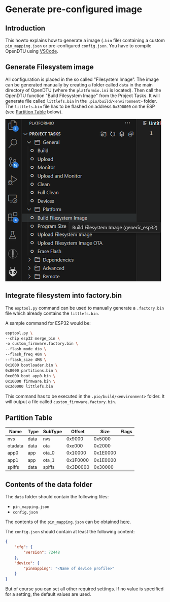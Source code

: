# Generate pre-configured image

## Introduction

This howto explains how to generate a image (`.bin` file) containing a custom `pin_mapping.json` or pre-configured `config.json`. You have to compile OpenDTU using [VSCode](../compile_vscode.md).

## Generate Filesystem image

All configuration is placed in the so called "Filesystem Image". The image can be generated manually by creating a folder called `data` in the main directory of OpenDTU (where the `platformio.ini` is located). Then call the OpenDTU function "Build Filesystem Image" from the Project Tasks. It will generate file called `littlefs.bin` in the `.pio/build/<environment>` folder. The `littlefs.bin` file has to be flashed on address `0x3D0000` on the ESP (see [Partition Table](#partition-table) below).

![Build Filesystem Image](../../assets/images/vscode_platformio_littlefs.png)

## Integrate filesystem into factory.bin

The `esptool.py` command can be used to manually generate a `.factory.bin` file which already contains the `littlefs.bin`.

A sample command for ESP32 would be:

```bash
esptool.py \
--chip esp32 merge_bin \
-o custom_firmware.factory.bin \
--flash_mode dio \
--flash_freq 40m \
--flash_size 4MB \
0x1000 bootloader.bin \
0x8000 partitions.bin \
0xe000 boot_app0.bin \
0x10000 firmware.bin \
0x3d0000 littlefs.bin
```

This command has to be executed in the `.pio/build/<environment>` folder. It will output a file called `custom_firmware.factory.bin`.

## Partition Table

| Name    | Type | SubType | Offset   | Size     | Flags |
| ------- | ---- | ------- |--------- | -------- | ----- |
| nvs     | data | nvs     | 0x9000   | 0x5000   |       |
| otadata | data | ota     | 0xe000   | 0x2000   |       |
| app0    | app  | ota_0   | 0x10000  | 0x1E0000 |       |
| app1    | app  | ota_1   | 0x1F0000 | 0x1E0000 |       |
| spiffs  | data | spiffs  | 0x3D0000 | 0x30000  |       |

## Contents of the data folder

The `data` folder should contain the following files:

* `pin_mapping.json`
* `config.json`

The contents of the `pin_mapping.json` can be obtained [here](../device_profiles.md).

The `config.json` should contain at least the following content:

```json
{
    "cfg": {
        "version": 72448
    },
    "device": {
        "pinmapping": "<Name of device profile>"
    }
}
```

But of course you can set all other required settings. If no value is specified for a setting, the default values are used.
